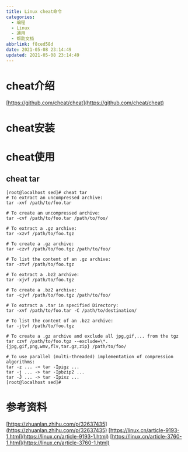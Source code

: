 ```yaml
---
title: Linux cheat命令
categories:
  - 编程
  - Linux
  - 通用
  - 帮助文档
abbrlink: f8ced58d
date: 2021-05-08 23:14:49
updated: 2021-05-08 23:14:49
---
```

# cheat介绍
[https://github.com/cheat/cheat](https://github.com/cheat/cheat)
# cheat安装
# cheat使用
## cheat tar
```
[root@localhost sed]# cheat tar
# To extract an uncompressed archive:
tar -xvf /path/to/foo.tar

# To create an uncompressed archive:
tar -cvf /path/to/foo.tar /path/to/foo/

# To extract a .gz archive:
tar -xzvf /path/to/foo.tgz

# To create a .gz archive:
tar -czvf /path/to/foo.tgz /path/to/foo/

# To list the content of an .gz archive:
tar -ztvf /path/to/foo.tgz

# To extract a .bz2 archive:
tar -xjvf /path/to/foo.tgz

# To create a .bz2 archive:
tar -cjvf /path/to/foo.tgz /path/to/foo/

# To extract a .tar in specified Directory:
tar -xvf /path/to/foo.tar -C /path/to/destination/

# To list the content of an .bz2 archive:
tar -jtvf /path/to/foo.tgz

# To create a .gz archive and exclude all jpg,gif,... from the tgz
tar czvf /path/to/foo.tgz --exclude=\*.{jpg,gif,png,wmv,flv,tar.gz,zip} /path/to/foo/

# To use parallel (multi-threaded) implementation of compression algorithms:
tar -z ... -> tar -Ipigz ...
tar -j ... -> tar -Ipbzip2 ...
tar -J ... -> tar -Ipixz ...
[root@localhost sed]# 
```
# 参考资料
[https://zhuanlan.zhihu.com/p/32637435](https://zhuanlan.zhihu.com/p/32637435)
[https://linux.cn/article-9193-1.html](https://linux.cn/article-9193-1.html)
[https://linux.cn/article-3760-1.html](https://linux.cn/article-3760-1.html)
